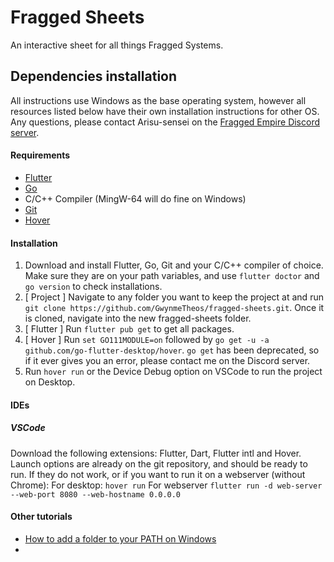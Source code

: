 # Fragged Sheets
An interactive sheet for all things Fragged Systems.

## Dependencies installation

All instructions use Windows as the base operating system, however all resources listed below have their own installation instructions for other OS. Any questions, please contact Arisu-sensei on the [Fragged Empire Discord server](https://discord.com/invite/Z6Erwyc).

#### Requirements
- [Flutter](https://flutter.dev/docs/get-started/install)
- [Go](https://golang.org/dl/)
- C/C++ Compiler (MingW-64 will do fine on Windows)
- [Git](https://git-scm.com/)
- [Hover](https://github.com/go-flutter-desktop/hover)

#### Installation

1) Download and install Flutter, Go, Git and your C/C++ compiler of choice. Make sure they are on your path variables, and use `flutter doctor` and `go version` to check installations.
2) [ Project ] Navigate to any folder you want to keep the project at and run `git clone https://github.com/GwynmeTheos/fragged-sheets.git`. Once it is cloned, navigate into the new fragged-sheets folder.
3) [ Flutter ] Run `flutter pub get` to get all packages.
4) [ Hover ] Run `set GO111MODULE=on` followed by `go get -u -a github.com/go-flutter-desktop/hover`. `go get` has been deprecated, so if it ever gives you an error, please contact me on the Discord server.
5) Run `hover run` or the Device Debug option on VSCode to run the project on Desktop.

#### IDEs

##### VSCode
Download the following extensions: Flutter, Dart, Flutter intl and Hover.
Launch options are already on the git repository, and should be ready to run. If they do not work, or if you want to run it on a webserver (without Chrome):
For desktop: `hover run`
For webserver `flutter run -d web-server --web-port 8080 --web-hostname 0.0.0.0`

#### Other tutorials

- [How to add a folder to your PATH on Windows](https://docs.microsoft.com/en-us/previous-versions/office/developer/sharepoint-2010/ee537574(v=office.14))
- 
